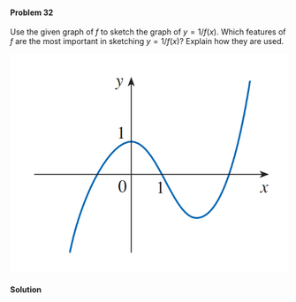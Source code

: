 <div class="alert alert-warning" role="alert">
<h4 class="alert-heading">Problem 32</h4>

Use the given graph of $f$ to sketch the graph of $y = 1/f(x)$. Which features of $f$ are the most important in sketching $y = 1/f(x)$? Explain how they are used.

</div>

![](_media/fig5.png ':size=50% :class=img-center')

<div class="alert alert-success" role="alert">
<h4 class="alert-heading">Solution</h4>



</div>

